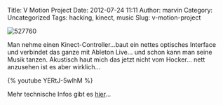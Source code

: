 Title: V Motion Project
Date: 2012-07-24 11:11
Author: marvin
Category: Uncategorized
Tags: hacking, kinect, music
Slug: v-motion-project

![527760]({filename}/images/527760.jpg)

Man nehme einen Kinect-Controller...baut ein nettes optisches Interface
und verbindet das ganze mit Ableton Live... und schon kann man seine
Musik tanzen. Akustisch haut mich das jetzt nicht vom Hocker... nett
anzusehen ist es aber wirklich...

{% youtube YERtJ-5wlhM %}

Mehr technische Infos gibt es
[hier](http://www.custom-logic.com/blog/v-motion-project-the-instrument/)...

